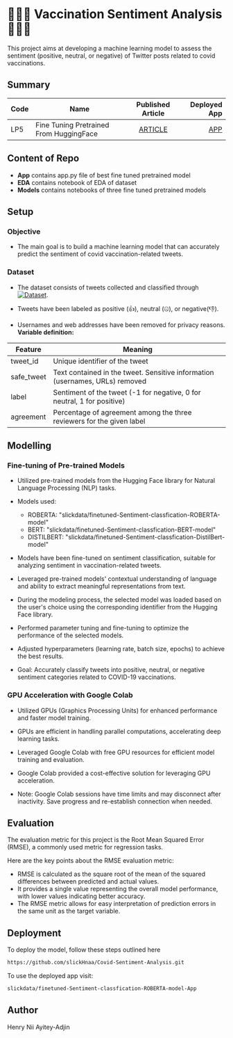 # 💉💉💉 Vaccination Sentiment Analysis 💉💉💉

This project aims at developing a machine learning model to assess the sentiment (positive, neutral, or negative) of Twitter posts related to covid vaccinations. 

## Summary
| Code      | Name        | Published Article |  Deployed App |
|-----------|-------------|:-------------:|------:|
| LP5 | Fine Tuning Pretrained From HuggingFace |  [ARTICLE](  ) | [APP](slickdata/finetuned-Sentiment-classfication-ROBERTA-model-App) |


## Content of Repo
- **App** contains app.py file of best fine tuned pretrained model
- **EDA** contains notebook of EDA of dataset
- **Models** contains notebooks of three fine tuned pretrained models


## Setup
### Objective

- The main goal is to build a machine learning model that can accurately predict the sentiment of covid vaccination-related tweets.


### Dataset

- The dataset consists of tweets collected and classified through [![Dataset](https://img.shields.io/badge/Dataset-Crowdbreaks.org-blue)](https://www.crowdbreaks.org/).

- Tweets have been labeled as positive (👍), neutral (🤐), or negative(👎).

- Usernames and web addresses have been removed for privacy reasons.
**Variable definition:**

| Feature    | Meaning                                                                               |
|------------|---------------------------------------------------------------------------------------|
| tweet_id   | Unique identifier of the tweet                                                       |
| safe_tweet | Text contained in the tweet. Sensitive information (usernames, URLs) removed          |
| label      | Sentiment of the tweet (-1 for negative, 0 for neutral, 1 for positive)               |
| agreement  | Percentage of agreement among the three reviewers for the given label                 |

## Modelling 
### Fine-tuning of Pre-trained Models 
- Utilized pre-trained models from the Hugging Face library for Natural Language Processing (NLP) tasks.

- Models used: 
  - ROBERTA: "slickdata/finetuned-Sentiment-classfication-ROBERTA-model"
  - BERT: "slickdata/finetuned-Sentiment-classfication-BERT-model"
  - DISTILBERT: "slickdata/finetuned-Sentiment-classfication-DistilBert-model"

- Models have been fine-tuned on sentiment classification, suitable for analyzing sentiment in vaccination-related tweets.

- Leveraged pre-trained models' contextual understanding of language and ability to extract meaningful representations from text.

- During the modeling process, the selected model was loaded based on the user's choice using the corresponding identifier from the Hugging Face library.

- Performed parameter tuning and fine-tuning to optimize the performance of the selected models.

- Adjusted hyperparameters (learning rate, batch size, epochs) to achieve the best results.

- Goal: Accurately classify tweets into positive, neutral, or negative sentiment categories related to COVID-19 vaccinations.

### GPU Acceleration with Google Colab
- Utilized GPUs (Graphics Processing Units) for enhanced performance and faster model training.

- GPUs are efficient in handling parallel computations, accelerating deep learning tasks.

- Leveraged Google Colab with free GPU resources for efficient model training and evaluation.

- Google Colab provided a cost-effective solution for leveraging GPU acceleration.

- Note: Google Colab sessions have time limits and may disconnect after inactivity. Save progress and re-establish connection when needed.

## Evaluation
The evaluation metric for this project is the Root Mean Squared Error (RMSE), a commonly used metric for regression tasks. 

Here are the key points about the RMSE evaluation metric:

- RMSE is calculated as the square root of the mean of the squared differences between predicted and actual values.
- It provides a single value representing the overall model performance, with lower values indicating better accuracy.
- The RMSE metric allows for easy interpretation of prediction errors in the same unit as the target variable.

## Deployment
To deploy the model, follow these steps outlined here 

```bash
https://github.com/slickHnaa/Covid-Sentiment-Analysis.git
```
To use the deployed app visit:

```bash
slickdata/finetuned-Sentiment-classfication-ROBERTA-model-App
```


## Author
Henry Nii Ayitey-Adjin 
